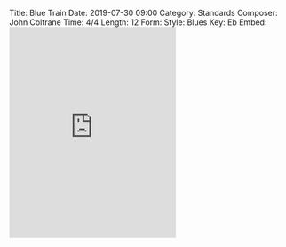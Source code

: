 Title: Blue Train
Date: 2019-07-30 09:00
Category: Standards
Composer: John Coltrane
Time: 4/4
Length: 12
Form:
Style: Blues
Key: Eb
Embed: <iframe src="https://open.spotify.com/embed/user/thatdavidmiller/playlist/5GN76pyMZGYh9gOGzIYyBb" width="300" height="380" frameborder="0" allowtransparency="true" allow="encrypted-media"></iframe>
